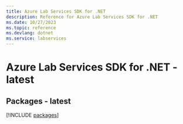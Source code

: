 ```yaml
---
title: Azure Lab Services SDK for .NET
description: Reference for Azure Lab Services SDK for .NET
ms.date: 10/27/2023
ms.topic: reference
ms.devlang: dotnet
ms.service: labservices
---
```

# Azure Lab Services SDK for .NET - latest
## Packages - latest
[!INCLUDE [packages](lab-services-index.md)]